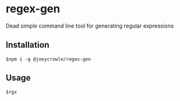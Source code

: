 # regex-gen

Dead simple command line tool for generating regular expressions


## Installation
    $npm i -g @joeycrowle/regex-gen


## Usage

    $rgx


## 